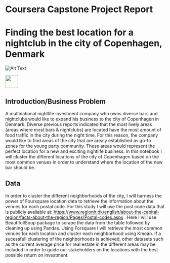 # Coursera Capstone Project Report
# Finding the best location for a nightclub in the city of Copenhagen, Denmark


![Alt Text](https://media.giphy.com/media/blSTtZehjAZ8I/giphy.gif)

<img src="https://media.giphy.com/media/blSTtZehjAZ8I/giphy.gif" width="40" height="40" align="center" />


## Introduction/Business Problem

A multinational nightlife investment company who owns diverse bars and nightclubs would like to expand his business to the city of Copenhagen in Denmark. Diverse previous reports indicated that the most lively areas (areas where most bars & nightclubs) are located have the most amount of food traffic in the city during the night time. For this reason, the company would like to find areas of the city that are arealy established as go-to zones for the young party community. These areas would represent the perfect location for a new and exciting nightlife business. In this notebook I will cluster the different locations of the city of Copenhagen based on the most common venues in order to understand where the location of the new bar should be. 

## Data

In order to cluster the different neighborhoods of the city, I will harness the power of Foursquare location data to retrieve the information about the venues for each postal code. For this study I will use the post code data that is publicly avaliable at:
https://www.regionh.dk/english/about-the-capital-region/facts-about-the-region/Pages/Postal-codes.aspx . Here I will use BeautifullSoup package to scrape the data from the table followed by cleaning up using Pandas. Using Forsquare I will retrieve the most common venues for each location and cluster each neighborhood using Kmean. If a sucessfull clustering of the neighborhoods is achieved, other datasets such as the current average price for real estate in the different areas may be included in order to guide our stakeholders on the locations with the best possible return on investment. 
